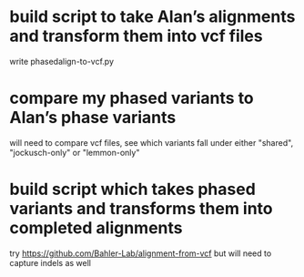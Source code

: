 # build script to take Alan’s alignments and transform them into vcf files

write phasedalign-to-vcf.py

# compare my phased variants to Alan’s phase variants

will need to compare vcf files, see which variants fall under either "shared", "jockusch-only" or "lemmon-only"

# build script which takes phased variants and transforms them into completed alignments

try https://github.com/Bahler-Lab/alignment-from-vcf
but will need to capture indels as well
